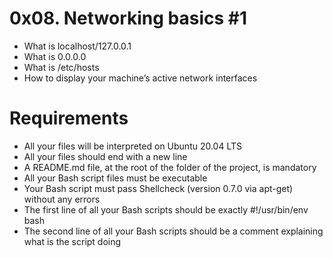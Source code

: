 # **0x08. Networking basics #1**

+ What is localhost/127.0.0.1
+ What is 0.0.0.0
+ What is /etc/hosts
+ How to display your machine’s active network interfaces

# **Requirements**

+ All your files will be interpreted on Ubuntu 20.04 LTS
+ All your files should end with a new line
+ A README.md file, at the root of the folder of the project, is mandatory
+ All your Bash script files must be executable
+ Your Bash script must pass Shellcheck (version 0.7.0 via apt-get) without any errors
+ The first line of all your Bash scripts should be exactly #!/usr/bin/env bash
+ The second line of all your Bash scripts should be a comment explaining what is the script doing
